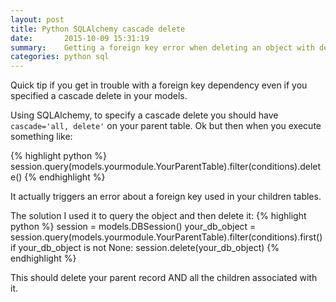 ```yaml
---
layout: post
title: Python SQLAlchemy cascade delete
date:       2015-10-09 15:31:19
summary:    Getting a foreign key error when deleting an object with dependencies?
categories: python sql
---
```


Quick tip if you get in trouble with a foreign key dependency even if you specified a cascade delete in your models.

Using SQLAlchemy, to specify a cascade delete you should have `cascade='all, delete'` on your parent table.
Ok but then when you execute something like:

{% highlight python %}
session.query(models.yourmodule.YourParentTable).filter(conditions).delete()
{% endhighlight %}

It actually triggers an error about a foreign key used in your children tables.

The solution I used it to query the object and then delete it:
{% highlight python %}
session = models.DBSession()
your_db_object = session.query(models.yourmodule.YourParentTable).filter(conditions).first()
if your_db_object is not None:
	session.delete(your_db_object)
{% endhighlight %}

This should delete your parent record AND all the children associated with it.